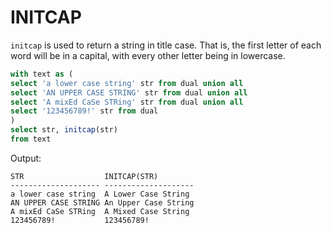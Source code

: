 # INITCAP

`initcap` is used to return a string in title case. That is, the first letter of each word will be in a capital, with every other letter being in lowercase.

```sql
with text as (
select 'a lower case string' str from dual union all
select 'AN UPPER CASE STRING' str from dual union all
select 'A mixEd CaSe STRing' str from dual union all
select '123456789!' str from dual
)
select str, initcap(str)
from text
```
Output:
```
STR                  INITCAP(STR)
-------------------- --------------------
a lower case string  A Lower Case String  
AN UPPER CASE STRING An Upper Case String
A mixEd CaSe STRing  A Mixed Case String  
123456789!           123456789!           

```
